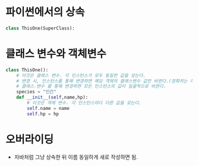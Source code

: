 # 파이썬에서의 상속
```python
class ThisOne(SuperClass):        
```
# 클래스 변수와 객체변수
```python
class ThisOne():
    # 이것은 클래스 변수. 각 인스턴스가 모두 동일한 값을 갖는다.
    # 변경 시, 인스턴스를 통해 변경하면 해당 객체의 클래스변수 값만 바뀐다.(정확히는 이름이 같은 객체변수가 새로 생성)
    # 클래스.변수 를 통해 변경하면 모든 인스턴스의 값이 일괄적으로 바뀐다.
    species = "인간"
    def __init__(self,name,hp):
        # 이것은 객체 변수. 각 인스턴스마다 다른 값을 갖는다.
        self.name = name
        self.hp = hp
```
# 오버라이딩
- 자바처럼 그냥 상속한 뒤 이름 동일하게 새로 작성하면 됨.